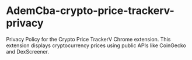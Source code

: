 # AdemCba-crypto-price-trackerv-privacy
Privacy Policy for the Crypto Price TrackerV Chrome extension. This extension displays cryptocurrency prices using public APIs like CoinGecko and DexScreener.
